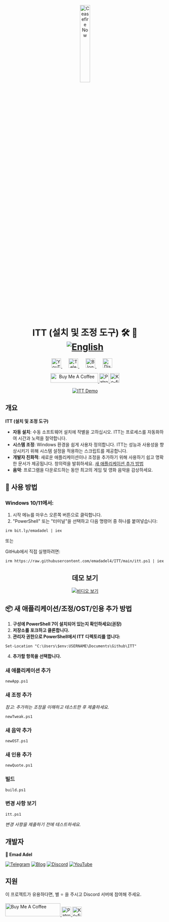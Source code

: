 <p align="center">
  <a href="https://techforpalestine.org/learn-more" rel="nofollow">
    <img src="https://raw.githubusercontent.com/Safouene1/support-palestine-banner/master/StandWithPalestine.svg" alt="Ceasefire Now" style="width:25%;">
  </a>
</p>

<h1 align="center">ITT (설치 및 조정 도구) 🛠️ 🚀
<div align="center">
<a href="/README.md">
  <img src="https://img.shields.io/badge/-English-green" alt="English">
</a>
</div>
</h1>

<div align="center">
   <a href="https://www.youtube.com/@emadadel4" style="margin-right: 20px;">
        <img src="https://img.shields.io/badge/YouTube-FF0000?style=flat&logo=youtube&logoColor=white" alt="YouTube" height="30">
    </a>
    <a href="https://t.me/ittemadadel" style="margin-right: 20px;">
        <img src="https://img.shields.io/badge/Telegram-2CA5E0?style=flat&logo=telegram&logoColor=white" alt="Telegram" height="30">
    </a>
    <a href="https://emadadel4.github.io" style="margin-right: 20px;">
        <img src="https://img.shields.io/badge/Blog-FF5722?style=flat&logo=blogger&logoColor=white" alt="Blog" height="30">
    </a>
    <a href="https://discord.gg/3eV79KgD" style="margin-right: 20px;">
        <img src="https://img.shields.io/badge/-Discord-7289da?style=flat&logo=discord&logoColor=white" alt="Discord" height="30">
    </a>
</div>

<p align="center">
<a href="https://www.buymeacoffee.com/emadadel" target="_blank"><img src="https://cdn.buymeacoffee.com/buttons/default-orange.png" alt="Buy Me A Coffee" height="30" width="150">
</a>

  <a href="https://www.patreon.com/emadadel" target="_blank">
    <img src="https://img.shields.io/badge/Patron-blue?logo=patreon" alt="Patron" height="30">
  </a>

  <a href="https://ko-fi.com/emadadel" target="_blank">
  <img src="https://img.shields.io/badge/Ko--fi-blue?logo=kofi" alt="Ko-fi" height="30">
</a>

</p>

<p align="center">
  <a target="_blank" rel="noopener noreferrer" href="https://raw.githubusercontent.com/emadadel4/ITT/main/Resources/Images/demo.PNG">
    <img src="https://raw.githubusercontent.com/emadadel4/ITT/main/Resources/Images/demo.PNG" alt="ITT Demo" style="max-width: 100%;">
  </a>
</p>

<h2>개요</h2>

<p><strong>ITT (설치 및 조정 도구)</strong></p>

- **자동 설치**: 수동 소프트웨어 설치에 작별을 고하십시오. ITT는 프로세스를 자동화하여 시간과 노력을 절약합니다.
- **시스템 조정**: Windows 환경을 쉽게 사용자 정의합니다. ITT는 성능과 사용성을 향상시키기 위해 시스템 설정을 적용하는 스크립트를 제공합니다.
- **개발자 친화적**: 새로운 애플리케이션이나 조정을 추가하기 위해 사용하기 쉽고 명확한 문서가 제공됩니다. 창의력을 발휘하세요. <a href="#--how-to-add-a-new-apptweakostquote">새 애플리케이션 추가 방법</a>
- **음악**: 프로그램을 다운로드하는 동안 최고의 게임 및 영화 음악을 감상하세요.

<h2>🚀 사용 방법</h2>

<h3>Windows 10/11에서:</h3>
<ol>
<li>시작 메뉴를 마우스 오른쪽 버튼으로 클릭합니다.</li>
<li>"PowerShell" 또는 "터미널"을 선택하고 다음 명령어 중 하나를 붙여넣습니다:</li>
</ol>

<pre><code>irm bit.ly/emadadel | iex
</code></pre>

또는

<p>GitHub에서 직접 실행하려면:</p>

<pre><code>irm https://raw.githubusercontent.com/emadadel4/ITT/main/itt.ps1 | iex
</code></pre>

<div align="center">

  ## 데모 보기

  [![비디오 보기](https://raw.githubusercontent.com/emadadel4/ITT/main/Resources/Images/thumbnail.jpg)](https://www.youtube.com/watch?v=QmO82OTsU5c)
</div>

<h2> 📦 새 애플리케이션/조정/OST/인용 추가 방법</h2>
<ol>
<li><strong>구성에 PowerShell 7이 설치되어 있는지 확인하세요(권장)</strong></li>
<li><strong>저장소를 포크하고 클론합니다.</strong></li>
<li><strong>관리자 권한으로 PowerShell에서 ITT 디렉토리를 엽니다:</strong></li>
</ol>

<pre><code>Set-Location "C:\Users\$env:USERNAME\Documents\Github\ITT"
</code></pre>

<ol start="4">
<li><strong>추가할 항목을 선택합니다.</strong></li>
</ol>

<h3>새 애플리케이션 추가</h3>

<pre><code>newApp.ps1
</code></pre>

<h3>새 조정 추가</h3>

<p><em>참고: 추가하는 조정을 이해하고 테스트한 후 제출하세요.</em></p>

<pre><code>newTweak.ps1
</code></pre>

<h3>새 음악 추가</h3>

<pre><code>newOST.ps1
</code></pre>

<h3>새 인용 추가</h3>

<pre><code>newQuote.ps1
</code></pre>

<h3>빌드</h3>

<pre><code>build.ps1
</code></pre>

<h3>변경 사항 보기</h3>
<pre><code>itt.ps1
</code></pre>

<p><em>변경 사항을 제출하기 전에 테스트하세요.</em></p>

<h2>개발자</h2>

<p><strong>👤 Emad Adel</strong></p>

[![Telegram](https://img.shields.io/badge/Telegram-2CA5E0?style=flat&logo=telegram&logoColor=white)](https://t.me/ittemadadel) [![Blog](https://img.shields.io/badge/Blog-FF5722?style=flat&logo=blogger&logoColor=white)](https://emadadel4.github.io) [![Discord](https://img.shields.io/badge/-Discord-7289da?style=flat&logo=discord&logoColor=white)](https://discord.gg/3eV79KgD)  <a href="https://www.youtube.com/@emadadel4" style="margin-right: 20px;">
        <img src="https://img.shields.io/badge/YouTube-FF0000?style=flat&logo=youtube&logoColor=white" alt="YouTube">
</a>

## 지원 

<p>이 프로젝트가 유용하다면, 별 ⭐️ 을 주시고 Discord 서버에 참여해 주세요.</p>

<a href="https://www.buymeacoffee.com/emadadel" target="_blank">
  <img src="https://cdn.buymeacoffee.com/buttons/default-orange.png" alt="Buy Me A Coffee" height="41" width="174">
</a>
<a href="https://www.patreon.com/emadadel" target="_blank">
  <img src="https://img.shields.io/badge/Patron-blue?logo=patreon" alt="Patron" height="30">
</a>
<a href="https://ko-fi.com/emadadel" target="_blank">
  <img src="https://img.shields.io/badge/Ko--fi-blue?logo=kofi" alt="Ko-fi" height="30">
</a>
